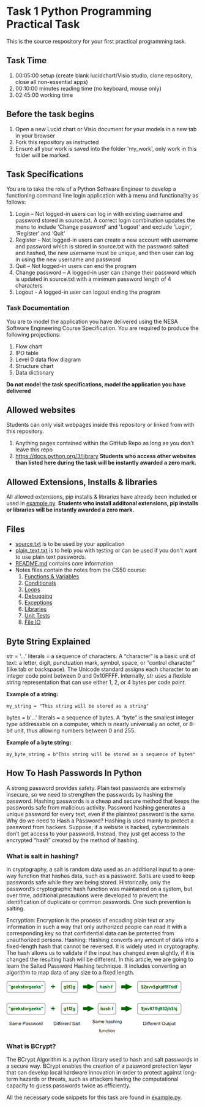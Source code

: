 # Task 1 Python Programming Practical Task
This is the source respository for your first practical programming task.

## Task Time
1.	00:05:00 setup (create blank lucidchart/Visio studio, clone repository, close all non-essential apps)
2.	00:10:00 minutes reading time (no keyboard, mouse only)
3.	02:45:00 working time

## Before the task begins
1. Open a new Lucid chart or Visio document for your models in a new tab in your browser
2. Fork this repository as instructed
3. Ensure all your work is saved into the folder 'my_work', only work in this folder will be marked.

## Task Specifications
You are to take the role of a Python Software Engineer to develop a functioning command line login application with a menu and functionality as follows:
1. Login – Not logged-in users can log in with existing username and password stored in source.txt. A correct login combination updates the menu to include 'Change password' and 'Logout' and exclude 'Login', 'Register' and ‘Quit’
2. Register – Not logged-in users can create a new account with username and password which is stored in source.txt with the password salted and hashed, the new username must be unique, and then user can log in using the new username and password
3. Quit – Not logged-in users can end the program
4. Change password – A logged-in user can change their password which is updated in source.txt with a minimum password length of 4 characters
5. Logout - A logged-in user can logout ending the program

### Task Documentation
You are to model the application you have delivered using the NESA Software Engineering Course Specification. You are required to produce the following projections:
1. Flow chart
2. IPO table
3. Level 0 data flow diagram
4. Structure chart
5. Data dictionary

**Do not model the task specifications, model the application you have delivered**

## Allowed websites
Students can only visit webpages inside this repository or linked from with this repository.
1. Anything pages contained within the GitHub Repo as long as you don't leave this repo
2. https://docs.python.org/3/library
**Students who access other websites than listed here during the task will be instantly awarded a zero mark.**

## Allowed Extensions, Installs & libraries
All allowed extensions, pip installs & libraries have already been included or used in [example.py](example.py).
**Students who install additonal extensions, pip installs or libraries will be instantly awarded a zero mark.**

## Files
- [source.txt](my_work/source.txt) is to be used by your application
- [plain_text.txt](my_work/plain_text.txt) is to help you with testing or can be used if you don't want to use plain text passwords.
- [README.md](README.md) contains core information
- Notes files contain the notes from the CS50 course:
    1. [Functions & Variables](0-FunctionsVariables/0-FunctionsVariables.md)
    2. [Conditionals](1-Conditionals/1-Conditionals.md)
    3. [Loops](2-Loops/2-Loops.md)
    4. [Debugging](Debugging/Debugging.md)
    5. [Exceptions](3-Exceptions/3-Exceptions.md)
    6. [Libraries](4-Libraries/4-Libraries.md)
    7. [Unit Tests](5-UnitTests/5-UnitTests.md)
    8. [File IO](6-FileIO/6-FileIO.md)

## Byte String Explained
str = '...' literals = a sequence of characters. A “character” is a basic unit of text: a letter, digit, punctuation mark, symbol, space, or “control character” (like tab or backspace). The Unicode standard assigns each character to an integer code point between 0 and 0x10FFFF. Internally, str uses a flexible string representation that can use either 1, 2, or 4 bytes per code point.

**Example of a string:**
```
my_string = "This string will be stored as a string"
```

bytes = b'...' literals = a sequence of bytes. A “byte” is the smallest integer type addressable on a computer, which is nearly universally an octet, or 8-bit unit, thus allowing numbers between 0 and 255.

**Example of a byte string:**
```
my_byte_string = b"This string will be stored as a sequence of bytes"
```

## How To Hash Passwords In Python
A strong password provides safety. Plain text passwords are extremely insecure, so we need to strengthen the passwords by hashing the password. Hashing passwords is a cheap and secure method that keeps the passwords safe from malicious activity. Password hashing generates a unique password for every text, even if the plaintext password is the same.
Why do we need to Hash a Password?
Hashing is used mainly to protect a password from hackers. Suppose, if a website is hacked, cybercriminals don’t get access to your password. Instead, they just get access to the encrypted “hash” created by the method of hashing.

### What is salt in hashing?
In cryptography, a salt is random data used as an additional input to a one-way function that hashes data, such as a password. Salts are used to keep passwords safe while they are being stored. Historically, only the password’s cryptographic hash function was maintained on a system, but over time, additional precautions were developed to prevent the identification of duplicate or common passwords. One such prevention is salting.

Encryption: Encryption is the process of encoding plain text or any information in such a way that only authorized people can read it with a corresponding key so that confidential data can be protected from unauthorized persons.
Hashing: Hashing converts any amount of data into a fixed-length hash that cannot be reversed. It is widely used in cryptography. The hash allows us to validate if the input has changed even slightly, if it is changed the resulting hash will be different. In this article, we are going to learn the Salted Password Hashing technique. It includes converting an algorithm to map data of any size to a fixed length.

<img src="salt+hash.png" />

### What is BCrypt?
The BCrypt Algorithm is a python library used to hash and salt passwords in a secure way. BCrypt enables the creation of a password protection layer that can develop local hardware innovation in order to protect against long-term hazards or threats, such as attackers having the computational capacity to guess passwords twice as efficiently.

All the necessary code snippets for this task are found in [example.py](example.py).